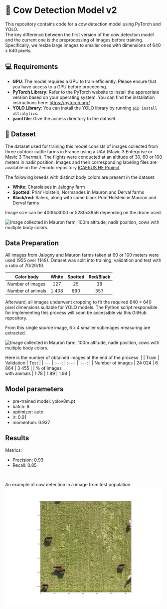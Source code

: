 #  🐄 Cow Detection Model v2 

This repository contains code for a cow detection model using PyTorch and YOLO. <br>
The key difference between the first version of the cow detection model and the current one is the preprocessing of images before training. Specifically, we resize large images to smaller ones with dimensions of 640 x 640 pixels.

## 💻 Requirements

- **GPU**: The model requires a GPU to train efficiently. Please ensure that you have access to a GPU before proceeding. <br>
- **PyTorch Library**: Refer to the PyTorch website to install the appropriate version based on your operating system. You can find the installation instructions here: <https://pytorch.org/> <br>
- **YOLO Library**: You can install the YOLO library by running `pip install ultralytics`.
- **yaml file**: Give the access directory to the dataset.

## 📄 Dataset

The dataset used for training this model consists of images collected from three outdoor cattle farms in France using a UAV (Mavic 3 Enterprise or Mavic 3 Thermal). The flights were conducted at an altitude of 30, 60 or 100 meters in nadir position. Images and their corresponding labeling files are available on the Zenodo repository [ICAERUS HE Project](https://zenodo.org/records/10245396).

The following breeds with distinct body colors are present in the dataset:
- **White**: Charolaises in Jalogny farm
- **Spotted**: Prim'Holstein, Normandes in Mauron and Derval farms
- **Black/red**: Salers, along with some black Prim'Holstein in Mauron and Derval farms

Image size can be 4000x3000 or 5280x3956 depending on the drone used.

![Image collected in Mauron farm, 100m altitude, nadir position, cows with multiple body colors.](../../Docs/Images/mauron_example1.JPG)

## Data Preparation

All images from Jalogny and Mauron farms taken at 60 or 100 meters were used (955 over 1148). Dataset was split into training, validation and test with a ratio of 70/20/10.


| Color body | White | Spotted | Red/Black |
| --- | :---: | :---: | :---: | 
| Number of images | 127  | 25 | 38 |
| Number of animals | 1 408 | 690 | 357 | 

Afterward, all images underwent cropping to fit the required 640 × 640 pixel dimensions suitable for YOLO models. The Python script responsible for implementing this process will soon be accessible via this GitHub repository.

From this single source image, 6 x 4 smaller subimages measuring are extracted.

![Image collected in Mauron farm, 100m altitude, nadir position, cows with multiple body colors.](../../Docs/Images/mauron_example_grid.png)

Here is the number of obtained images at the end of the process:
|  | Train | Validation | Test |
| --- | :---: | :---: | :---: | 
| Number of images | 24 024 | 6 864 | 3 455 |
| % of images <br> with animals | 1.78 | 1.89 | 1.94 |


## Model parameters

- pre-trained model: yolov8m.pt
- batch: 8
- optimizer: auto
- lr: 0.01
- momentum: 0.937

## Results

Metrics: 
- Precision: 0.93
- Recall: 0.85
<br>


An example of cow detection in a image from test population:
![Detection of cows in one part of the same image.](../../Docs/Images/mauron_crop_example.png)